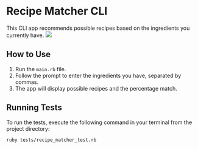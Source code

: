 # Recipe Matcher CLI

This CLI app recommends possible recipes based on the ingredients you currently have.
![](demo.gif)

## How to Use

1. Run the `main.rb` file.
2. Follow the prompt to enter the ingredients you have, separated by commas.
3. The app will display possible recipes and the percentage match.

## Running Tests

To run the tests, execute the following command in your terminal from the project directory:
    
    
    ruby tests/recipe_matcher_test.rb
    
